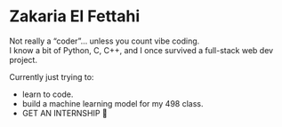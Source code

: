 # Zakaria El Fettahi

Not really a “coder”… unless you count vibe coding.  
I know a bit of Python, C, C++, and I once survived a full-stack web dev project.  

Currently just trying to:  
- learn to code.
- build a machine learning model for my 498 class.
- GET AN INTERNSHIP 🙏

 
